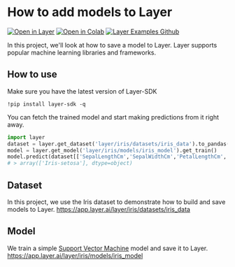 # How to add models to Layer
[![Open in Layer](https://development.layer.co/assets/badge.svg)](https://app.layer.ai/layer/iris/) [![Open in Colab](https://colab.research.google.com/assets/colab-badge.svg)](https://colab.research.google.com/github/layerai/examples/blob/main/add-models-to-layer/how_to_add_models_to_layer.ipynb) [![Layer Examples Github](https://badgen.net/badge/icon/github?icon=github&label)](https://github.com/layerai/examples/tree/main/add-models-to-layer)

In this project, we'll look at how to save a model to Layer. Layer supports popular machine learning libraries and frameworks. 
## How to use
Make sure you have the latest version of Layer-SDK

```
!pip install layer-sdk -q 
```
You can fetch the trained model and start making predictions from it right away.

```python
import layer
dataset = layer.get_dataset('layer/iris/datasets/iris_data').to_pandas()
model = layer.get_model('layer/iris/models/iris_model').get_train()
model.predict(dataset[['SepalLengthCm','SepalWidthCm','PetalLengthCm','PetalWidthCm']].head(1))
# > array(['Iris-setosa'], dtype=object)
```
## Dataset 
In this project, we use the Iris dataset to demonstrate how to 
build and save models to Layer.
https://app.layer.ai/layer/iris/datasets/iris_data
## Model 
We train a simple [Support Vector Machine](https://scikit-learn.org/stable/modules/svm.html) model and save it to Layer. 
https://app.layer.ai/layer/iris/models/iris_model